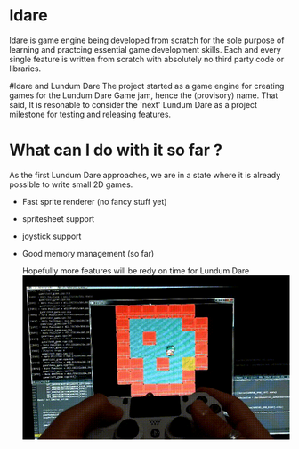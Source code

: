 # ldare
ldare is game engine being developed from scratch for the sole purpose of learning and practcing essential game
development skills.
Each and every single feature is written from scratch with absolutely no third party code or libraries.

#ldare and Lundum Dare
The project started as a game engine for creating games for the Lundum Dare Game jam, hence the (provisory) name.
That said, It is resonable to consider the 'next' Lundum Dare as a project milestone for testing and releasing features.

# What can I do with it so far ?
 As the first Lundum Dare approaches, we are in a state where it is already possible to write small 2D games.
- Fast sprite renderer (no fancy stuff yet)
- spritesheet support
- joystick support
- Good memory management (so far)	

	Hopefully more features will be redy on time for Lundum Dare
![latest screenshot](screenshot.gif)

